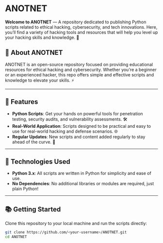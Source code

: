 # **ANOTNET**
**Welcome to ANOTNET** — A repository dedicated to publishing Python scripts related to ethical hacking, cybersecurity, and tech innovations. Here, you’ll find a variety of hacking tools and resources that will help you level up your hacking skills and knowledge. 🚀

## 🚀 **About ANOTNET**
ANOTNET is an open-source repository focused on providing educational resources for ethical hacking and cybersecurity. Whether you're a beginner or an experienced hacker, this repo offers simple and effective scripts and knowledge to elevate your skills. ⚡

---

## 🔧 **Features**
- **Python Scripts**: Get your hands on powerful tools for penetration testing, security audits, and vulnerability assessments. 🛠️
- **Real-World Application**: Scripts designed to be practical and easy to use for real-world hacking and defense scenarios. 🌐
- **Regular Updates**: New scripts and content added regularly to stay ahead of the curve. 📅

---

## 🐍 **Technologies Used**
- **Python 3.x**: All scripts are written in Python for simplicity and ease of use.
- **No Dependencies**: No additional libraries or modules are required, just plain Python!

---

## 📚 **Getting Started**
Clone this repository to your local machine and run the scripts directly:

```bash
git clone https://github.com/<your-username>/ANOTNET.git
cd ANOTNET
